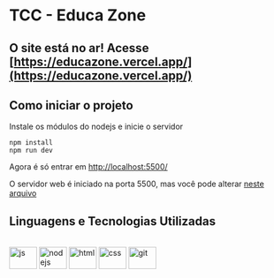 # TCC - Educa Zone

## O site está no ar! Acesse [https://educazone.vercel.app/](https://educazone.vercel.app/)

## Como iniciar o projeto

Instale os módulos do nodejs e inicie o servidor

```
npm install
npm run dev
```

Agora é só entrar em [http://localhost:5500/](http://localhost:5500/)

O servidor web é iniciado na porta 5500, mas você pode alterar [neste arquivo](/src/server.js)

## Linguagens e Tecnologias Utilizadas

<div style="display: inline-block"><br>
<img width="50px" height="40" align="center" alt="js" src="https://cdn.jsdelivr.net/gh/devicons/devicon/icons/javascript/javascript-original.svg" />  
<img width="50px" height="40" align="center" alt="nodejs" src="https://cdn.jsdelivr.net/gh/devicons/devicon/icons/nodejs/nodejs-original.svg" />  
<img width="50px" height="40" align="center" alt="html" src="https://cdn.jsdelivr.net/gh/devicons/devicon/icons/css3/css3-original.svg" />  
<img width="50px" height="40" align="center" alt="css" src="https://cdn.jsdelivr.net/gh/devicons/devicon/icons/html5/html5-original.svg" />  
<img width="50px" height="40" align="center" alt="git" src="https://cdn.jsdelivr.net/gh/devicons/devicon/icons/git/git-original.svg" />
</div>
